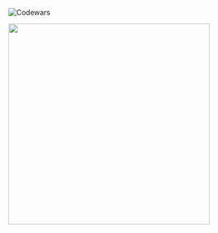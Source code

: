 
![Codewars](https://github.r2v.ch/codewars?user=code-symphony&stroke=%235cdbbf)
<br>

<img class="codewars" src="https://github-readme-streak-stats.herokuapp.com?user=symphony&theme=dark&hide_border=true&top_languages=true" width = 400>
